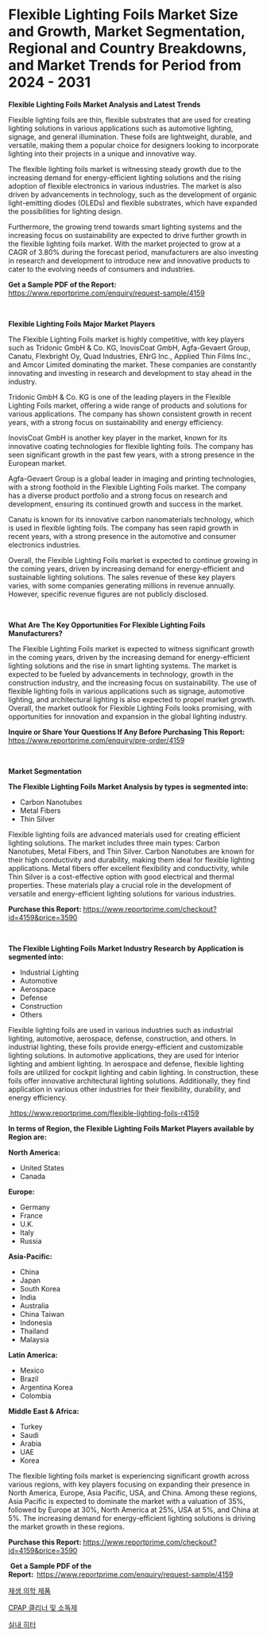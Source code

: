 <p><h1>Flexible Lighting Foils Market Size and Growth, Market Segmentation, Regional and Country Breakdowns, and Market Trends for Period from 2024 -  2031</h1></p><p><strong>Flexible Lighting Foils Market Analysis and Latest Trends</strong></p>
<p><p>Flexible lighting foils are thin, flexible substrates that are used for creating lighting solutions in various applications such as automotive lighting, signage, and general illumination. These foils are lightweight, durable, and versatile, making them a popular choice for designers looking to incorporate lighting into their projects in a unique and innovative way.</p><p>The flexible lighting foils market is witnessing steady growth due to the increasing demand for energy-efficient lighting solutions and the rising adoption of flexible electronics in various industries. The market is also driven by advancements in technology, such as the development of organic light-emitting diodes (OLEDs) and flexible substrates, which have expanded the possibilities for lighting design.</p><p>Furthermore, the growing trend towards smart lighting systems and the increasing focus on sustainability are expected to drive further growth in the flexible lighting foils market. With the market projected to grow at a CAGR of 3.80% during the forecast period, manufacturers are also investing in research and development to introduce new and innovative products to cater to the evolving needs of consumers and industries.</p></p>
<p><strong>Get a Sample PDF of the Report:&nbsp;</strong> <a href="https://www.reportprime.com/enquiry/request-sample/4159">https://www.reportprime.com/enquiry/request-sample/4159</a></p>
<p>&nbsp;</p>
<p><strong>Flexible Lighting Foils Major Market Players</strong></p>
<p><p>The Flexible Lighting Foils market is highly competitive, with key players such as Tridonic GmbH & Co. KG, InovisCoat GmbH, Agfa-Gevaert Group, Canatu, Flexbright Oy, Quad Industries, ENrG Inc., Applied Thin Films Inc., and Amcor Limited dominating the market. These companies are constantly innovating and investing in research and development to stay ahead in the industry.</p><p>Tridonic GmbH & Co. KG is one of the leading players in the Flexible Lighting Foils market, offering a wide range of products and solutions for various applications. The company has shown consistent growth in recent years, with a strong focus on sustainability and energy efficiency.</p><p>InovisCoat GmbH is another key player in the market, known for its innovative coating technologies for flexible lighting foils. The company has seen significant growth in the past few years, with a strong presence in the European market.</p><p>Agfa-Gevaert Group is a global leader in imaging and printing technologies, with a strong foothold in the Flexible Lighting Foils market. The company has a diverse product portfolio and a strong focus on research and development, ensuring its continued growth and success in the market.</p><p>Canatu is known for its innovative carbon nanomaterials technology, which is used in flexible lighting foils. The company has seen rapid growth in recent years, with a strong presence in the automotive and consumer electronics industries.</p><p>Overall, the Flexible Lighting Foils market is expected to continue growing in the coming years, driven by increasing demand for energy-efficient and sustainable lighting solutions. The sales revenue of these key players varies, with some companies generating millions in revenue annually. However, specific revenue figures are not publicly disclosed.</p></p>
<p>&nbsp;</p>
<p><strong>What Are The Key Opportunities For Flexible Lighting Foils Manufacturers?</strong></p>
<p><p>The Flexible Lighting Foils market is expected to witness significant growth in the coming years, driven by the increasing demand for energy-efficient lighting solutions and the rise in smart lighting systems. The market is expected to be fueled by advancements in technology, growth in the construction industry, and the increasing focus on sustainability. The use of flexible lighting foils in various applications such as signage, automotive lighting, and architectural lighting is also expected to propel market growth. Overall, the market outlook for Flexible Lighting Foils looks promising, with opportunities for innovation and expansion in the global lighting industry.</p></p>
<p><strong>Inquire or Share Your Questions If Any Before Purchasing This Report:</strong> <a href="https://www.reportprime.com/enquiry/pre-order/4159">https://www.reportprime.com/enquiry/pre-order/4159</a></p>
<p>&nbsp;</p>
<p><strong>Market Segmentation</strong></p>
<p><strong>The Flexible Lighting Foils Market Analysis by types is segmented into:</strong></p>
<p><ul><li>Carbon Nanotubes</li><li>Metal Fibers</li><li>Thin Silver</li></ul></p>
<p><p>Flexible lighting foils are advanced materials used for creating efficient lighting solutions. The market includes three main types: Carbon Nanotubes, Metal Fibers, and Thin Silver. Carbon Nanotubes are known for their high conductivity and durability, making them ideal for flexible lighting applications. Metal fibers offer excellent flexibility and conductivity, while Thin Silver is a cost-effective option with good electrical and thermal properties. These materials play a crucial role in the development of versatile and energy-efficient lighting solutions for various industries.</p></p>
<p><strong>Purchase this Report:&nbsp;</strong><a href="https://www.reportprime.com/checkout?id=4159&price=3590">https://www.reportprime.com/checkout?id=4159&price=3590</a></p>
<p>&nbsp;</p>
<p><strong>The Flexible Lighting Foils Market Industry Research by Application is segmented into:</strong></p>
<p><ul><li>Industrial Lighting</li><li>Automotive</li><li>Aerospace</li><li>Defense</li><li>Construction</li><li>Others</li></ul></p>
<p><p>Flexible lighting foils are used in various industries such as industrial lighting, automotive, aerospace, defense, construction, and others. In industrial lighting, these foils provide energy-efficient and customizable lighting solutions. In automotive applications, they are used for interior lighting and ambient lighting. In aerospace and defense, flexible lighting foils are utilized for cockpit lighting and cabin lighting. In construction, these foils offer innovative architectural lighting solutions. Additionally, they find application in various other industries for their flexibility, durability, and energy efficiency.</p></p>
<p><a href="https://www.reportprime.com/flexible-lighting-foils-r4159">&nbsp;https://www.reportprime.com/flexible-lighting-foils-r4159</a></p>
<p><strong>In terms of Region, the Flexible Lighting Foils Market Players available by Region are:</strong></p>
<p>
    <p> <strong> North America: </strong>
        <ul>
            <li>United States</li>
            <li>Canada</li>
        </ul>
        </p> 
    <p> <strong> Europe: </strong>
        <ul>
            <li>Germany</li>
            <li>France</li>
            <li>U.K.</li>
            <li>Italy</li>
            <li>Russia</li>
        </ul>
        </p> 
    <p> <strong> Asia-Pacific: </strong>
        <ul>
            <li>China</li>
            <li>Japan</li>
            <li>South Korea</li>
            <li>India</li>
            <li>Australia</li>
            <li>China Taiwan</li>
            <li>Indonesia</li>
            <li>Thailand</li>
            <li>Malaysia</li>
        </ul>
        </p> 
    <p> <strong> Latin America: </strong>
        <ul>
            <li>Mexico</li>
            <li>Brazil</li>
            <li>Argentina Korea</li>
            <li>Colombia</li>
        </ul>
        </p> 
    <p> <strong> Middle East & Africa: </strong>
        <ul>
            <li>Turkey</li>
            <li>Saudi</li>
            <li>Arabia</li>
            <li>UAE</li>
            <li>Korea</li>
        </ul>
    </p>
    </p>
<p><p>The flexible lighting foils market is experiencing significant growth across various regions, with key players focusing on expanding their presence in North America, Europe, Asia Pacific, USA, and China. Among these regions, Asia Pacific is expected to dominate the market with a valuation of 35%, followed by Europe at 30%, North America at 25%, USA at 5%, and China at 5%. The increasing demand for energy-efficient lighting solutions is driving the market growth in these regions.</p></p>
<p><strong>Purchase this Report: </strong><a href="https://www.reportprime.com/checkout?id=4159&price=3590">https://www.reportprime.com/checkout?id=4159&price=3590</a></p>
<p>&nbsp;<strong>Get a Sample PDF of the Report:&nbsp;&nbsp;</strong><a href="https://www.reportprime.com/enquiry/request-sample/4159">https://www.reportprime.com/enquiry/request-sample/4159</a></p>
<p><strong></strong></p>
<p><p><a href="https://medium.com/@kylearson6756sfvf/2024%EB%85%84%EB%B6%80%ED%84%B0-2031%EB%85%84%EA%B9%8C%EC%A7%80-%EC%98%88%EC%B8%A1%EB%90%9C-%EC%9E%AC%EC%83%9D%EC%9D%98%ED%95%99-%EC%A0%9C%ED%92%88-%EC%8B%9C%EC%9E%A5-%EB%8F%99%ED%96%A5-%EB%B0%8F-%EC%8B%9C%EC%9E%A5-%EB%B6%84%EC%84%9D-1ed60769166d">재생 의학 제품</a></p><p><a href="https://medium.com/@lilmama456456/cpap-%EC%B2%AD%EC%86%8C%EA%B8%B0%EC%99%80-%EC%82%B4%EA%B7%A0%EC%A0%9C-%EC%8B%9C%EC%9E%A5-%EB%8F%99%ED%96%A5-%EB%B0%8F-%EC%8B%9C%EC%9E%A5-%EB%B6%84%EC%84%9D%EC%9D%80-2024%EB%85%84%EB%B6%80%ED%84%B0-2031%EB%85%84%EA%B9%8C%EC%A7%80-%EC%98%88%EC%83%81%EB%90%A9%EB%8B%88%EB%8B%A4-33eea7317c73">CPAP 클리너 및 소독제</a></p><p><a href="https://github.com/lzrvbyqzftro57/Market-Research-Report-List-2/blob/main/347961069925.md">실내 히터</a></p></p>